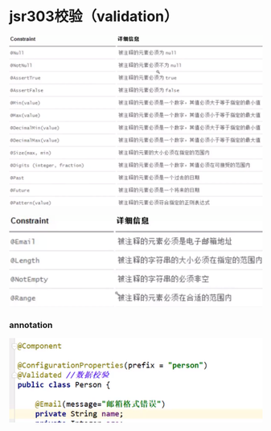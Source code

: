 # jsr303校验（validation）

![](../.gitbook/assets/image%20%28162%29.png)

![](../.gitbook/assets/image%20%28164%29.png)

### annotation

![](../.gitbook/assets/image%20%28156%29.png)

